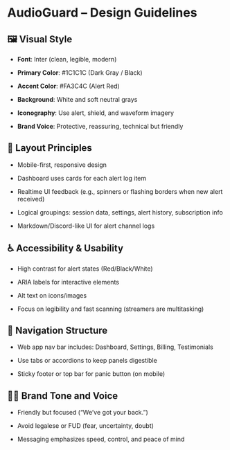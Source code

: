 # **AudioGuard – Design Guidelines**

## **🖼️ Visual Style**

* **Font**: Inter (clean, legible, modern)

* **Primary Color**: \#1C1C1C (Dark Gray / Black)

* **Accent Color**: \#FA3C4C (Alert Red)

* **Background**: White and soft neutral grays

* **Iconography**: Use alert, shield, and waveform imagery

* **Brand Voice**: Protective, reassuring, technical but friendly

## **📐 Layout Principles**

* Mobile-first, responsive design

* Dashboard uses cards for each alert log item

* Realtime UI feedback (e.g., spinners or flashing borders when new alert received)

* Logical groupings: session data, settings, alert history, subscription info

* Markdown/Discord-like UI for alert channel logs

## **♿ Accessibility & Usability**

* High contrast for alert states (Red/Black/White)

* ARIA labels for interactive elements

* Alt text on icons/images

* Focus on legibility and fast scanning (streamers are multitasking)

## **🧭 Navigation Structure**

* Web app nav bar includes: Dashboard, Settings, Billing, Testimonials

* Use tabs or accordions to keep panels digestible

* Sticky footer or top bar for panic button (on mobile)

## **🧑‍🎤 Brand Tone and Voice**

* Friendly but focused (“We’ve got your back.”)

* Avoid legalese or FUD (fear, uncertainty, doubt)

* Messaging emphasizes speed, control, and peace of mind

